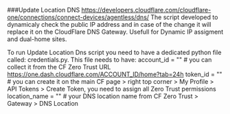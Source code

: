 ###Update Location DNS
https://developers.cloudflare.com/cloudflare-one/connections/connect-devices/agentless/dns/
The script developed to dynamicaly check the public IP address and in case of the change it will replace it on the CloudFlare DNS Gateway.
Usefull for Dynamic IP assigment and dual-home sites.

To run Update Location Dns script you need to have a dedicated python file called: credentials.py.
This file needs to have:
account_id = "" # you can collect it from the CF Zero Trust URL https://one.dash.cloudflare.com/ACCOUNT_ID/home?tab=24h
token_id = "" # you can create it on the main CF page > right top corner > My Profile > API Tokens > Create Token, you need to assign all Zero Trust permissions
location_name = "" # your DNS location name from CF Zero Trust > Gateway > DNS Location
